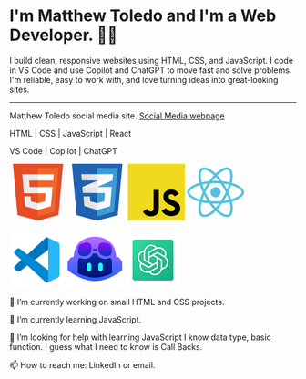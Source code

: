 # I'm Matthew Toledo and I'm a Web Developer. 👋🏻

I build clean, responsive websites using HTML, CSS, and JavaScript.
I code in VS Code and use Copilot and ChatGPT to move fast and solve problems.
I'm reliable, easy to work with, and love turning ideas into great-looking sites.

---

Matthew Toledo social media site.  [Social Media webpage](https://matthewftoledo-social.netlify.app/)

HTML | CSS | JavaScript | React

VS Code | Copilot | ChatGPT

![HTML](/icons8-html5-100.png)
![CSS](/icons8-css-100.png)
![JAVASCRIPT](/icons8-javascript-100.png)
![REACT](/icons8-react-100.png)

![VSCODE](/icons8-vs-code-96.png)
![COPILOT](/icons8-github-copilot-100.png)
![CHATGPT](/icons8-chatgpt-96.png)

🔭 I’m currently working on small HTML and CSS projects.

🌱 I’m currently learning JavaScript.

🤔 I’m looking for help with learning JavaScript I know data type, basic function.  I guess what I need to know is Call Backs.

📫 How to reach me: LinkedIn or email.

<!--
**matthewftoledo/matthewftoledo** is a ✨ _special_ ✨ repository because its `README.md` (this file) appears on your GitHub profile.

Here are some ideas to get you started:

- 🔭 I’m currently working on ...
- 🌱 I’m currently learning ...
- 👯 I’m looking to collaborate on ...
- 🤔 I’m looking for help with ...
- 💬 Ask me about ...
- 📫 How to reach me: ...
- 😄 Pronouns: ...
- ⚡ Fun fact: ...
-->
